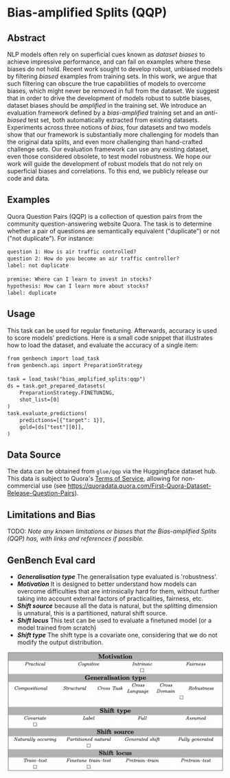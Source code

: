 # Bias-amplified Splits (QQP)

## Abstract
NLP models often rely on superficial cues known as *dataset biases* to achieve impressive performance, and can fail on examples where these biases do not hold. 
Recent work sought to develop robust, unbiased models by filtering *biased* examples from training sets. In this work, we argue that such filtering can obscure the true capabilities of models to overcome biases, which might never be removed in full from the dataset. 
We suggest that in order to drive the development of models robust to subtle biases, dataset biases should be *amplified* in the training set. We introduce an evaluation framework defined by a *bias-amplified* training set and an *anti-biased* test set, both automatically extracted from existing datasets. 
Experiments across three notions of *bias*, four datasets and two models show that our framework is substantially more challenging for models than the original data splits, and even more challenging than hand-crafted challenge sets. 
Our evaluation framework can use any existing dataset, even those considered obsolete, to test model robustness. We hope our work will guide the development of robust models that do not rely on superficial biases and correlations. To this end, we publicly release our code and data.

## Examples
Quora Question Pairs (QQP) is a collection of question pairs from the community question-answering website Quora.
The task is to determine whether a pair of questions are semantically equivalent ("duplicate") or not ("not duplicate"). For instance:
```
question 1: How is air traffic controlled?
question 2: How do you become an air traffic controller?
label: not duplicate

premise: Where can I learn to invest in stocks?
hypothesis: How can I learn more about stocks?
label: duplicate
```

## Usage
This task can be used for regular finetuning. Afterwards, accuracy is used to score models' predictions.
Here is a small code snippet that illustrates how to load the dataset, and evaluate the accuracy of a single item:

```
from genbench import load_task
from genbench.api import PreparationStrategy

task = load_task("bias_amplified_splits:qqp")
ds = task.get_prepared_datasets(
    PreparationStrategy.FINETUNING, 
    shot_list=[0]
)
task.evaluate_predictions(
    predictions=[{"target": 1}],
    gold=[ds["test"][0]],
)
```

## Data Source
The data can be obtained from `glue/qqp` via the Huggingface dataset hub.
This data is subject to Quora's [Terms of Service](https://www.quora.com/about/tos), allowing for non-commercial use (see https://quoradata.quora.com/First-Quora-Dataset-Release-Question-Pairs).

## Limitations and Bias
TODO: *Note any known limitations or biases that the Bias-amplified Splits (QQP) has, with links and references if possible.*

## GenBench Eval card
- ***Generalisation type*** The generalisation type evaluated is 'robustness'.
- ***Motivation*** It is designed to better understand how models can overcome difficulties that are intrinsically hard for them, without further taking into account external factors of practicalities, fairness, etc.
- ***Shift source*** because all the data is natural, but the splitting dimension is unnatural, this is a partitioned, natural shift source.
- ***Shift locus*** This test can be used to evaluate a finetuned model (or a model trained from scratch)
- ***Shift type*** The shift type is a covariate one, considering that we do not modify the output distribution.


![GenBench Eval Card](GenBench_eval_card.jpg)
